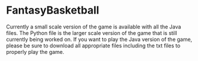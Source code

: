# FantasyBasketball

Currently a small scale version of the game is available with all the Java files. The Python file is the larger scale version of the game that is still currently being worked on. If you want to play the Java version of the game, please be sure to download all appropriate files including the txt files to properly play the game.
